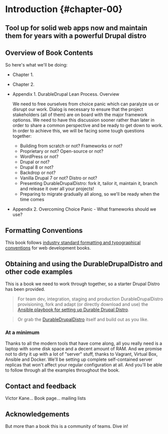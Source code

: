 # Introduction {#chapter-00}

## Tool up for solid web apps now and maintain them for years with a powerful Drupal distro

## Overview of Book Contents

So here's what we'll be doing:

* Chapter 1. 

* Chapter 2.

* Appendix 1. DurableDrupal Lean Process. Overview
  
    We need to free ourselves from choice panic which can paralyze us or disrupt our work. Dialog is necessary to ensure that the project stakeholders (all of them) are on board with the major framework optionss. We need to have this discussion sooner rather than later in order to share a common perspective and be ready to get down to work. In order to achieve this, we will be facing some tough questions together:
    
  * Building from scratch or not? Frameworks or not?
  * Proprietary or not? Open-source or not?
  * WordPress or not?
  * Drupal or not?
  * Drupal 8 or not?
  * Backdrop or not?
  * Vanilla Drupal 7 or not? Distro or not?
  * Presenting DurableDrupalDistro: fork it, tailor it, maintain it, branch and release it over all your projects!
  * Preparing to migrate gradually all along, so we'll be ready when the time comes
 
 * Appendix 2. Overcoming Choice Panic - What frameworks should we use?

## Formatting Conventions

This book follows [industry standard formatting and typographical conventions](https://leanpub.com/help/manual) for web development books. 

## Obtaining and using the DurableDrupalDistro and other code examples

This is a book we need to work through together, so a starter Drupal Distro has been provided. 

> For team dev, integration, staging and production DurableDrupalDistro provisioning, fork and adapt (or directly download and use) the [Ansible playbook for setting up Durable Drupal Distro](https://github.com/victorkane/ansible-vagrant-durable-drupal-distro).

> Or grab the [DurableDrupalDistro](https://github.com/victorkane/durable-drupal-distro) itself and build out as you like.

### At a minimum

Thanks to all the modern tools that have come along, all you really need is a laptop with some disk space and a decent amount of RAM. And we promise not to dirty it up with a lot of "server" stuff, thanks to Vagrant, Virtual Box, Ansible and Docker. We'll be setting up complete self-contained server replicas that won't affect your regular configuration at all. And you'll be able to follow through all the examples throughout the book.

## Contact and feedback
Victor Kane…
Book page...
mailing lists

## Acknowledgements

But more than a book this is a community of teams. Dive in!
